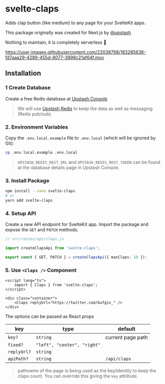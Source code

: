 # svelte-claps

Adds clap button (like medium) to any page for your SvelteKit apps.

This package originally was created for Next.js by [@upstash](https://github.com/upstash/claps)

Nothing to maintain, it is completely serverless 💯




https://user-images.githubusercontent.com/22038798/183285638-fd7aaa29-4289-455d-8077-3898c21af64f.mov


## Installation

### 1 Create Database

Create a free Redis database at [Upstash Console](https://console.upstash.com)

> We will use [Upstash Redis](https://upstash.com) to keep the data as well as
> messaging (Redis pub/sub).

### 2. Environment Variables

Copy the `.env.local.example` file to `.env.local` (which will be ignored by
Git):

```bash
cp .env.local.example .env.local
```

> `UPSTASH_REDIS_REST_URL` and `UPSTASH_REDIS_REST_TOKEN` can be found at the
> database details page in Upstash Console.

### 3. Install Package

```bash
npm install --save svelte-claps
# or
yarn add svelte-claps
```

### 4. Setup API

Create a new API endpoint for SvelteKit app. Import the package and expose the
`GET` and `PATCH` methods.

```ts
// src/routes/api/claps.js

import createClapsApi from 'svelte-claps';

export const { GET, PATCH } = createClapsApi({ maxClaps: 10 });
```

### 5. Use `<Claps />` Component

```sveltehtml
<script lang="ts">
	import { Claps } from 'svelte-claps';
</script>

<div class="container">
	<Claps replyUrl="https://twitter.com/bufgix_" />
</div>

```

The options can be passed as React props

| key           | type                        | default           |
| ------------- | --------------------------- |-------------------|
| `key?`        | `string`                    | current page path |
| `fixed?`      | `"left", "center", "right"` |                   |
| `replyUrl?`   | `string`                    |                   |
| `apiPath?`    | `string`                    | `/api/claps`      |

> pathname of the page is being used as the key/identity to keep the claps count. You
> can override this giving the `key` attribute.
